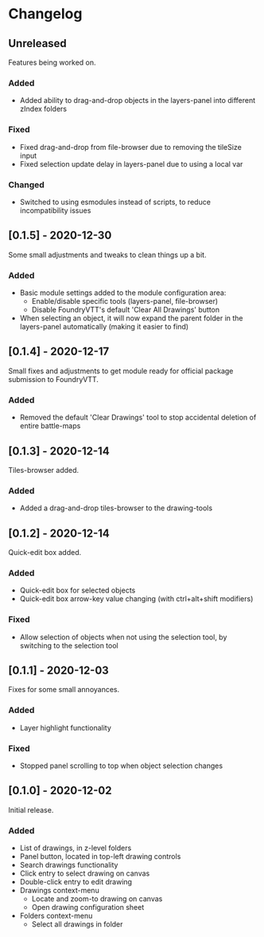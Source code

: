 # Changelog

## Unreleased
Features being worked on.

### Added
+ Added ability to drag-and-drop objects in the layers-panel into different zIndex folders

### Fixed
+ Fixed drag-and-drop from file-browser due to removing the tileSize input
+ Fixed selection update delay in layers-panel due to using a local var

### Changed
+ Switched to using esmodules instead of scripts, to reduce incompatibility issues

## [0.1.5] - 2020-12-30
Some small adjustments and tweaks to clean things up a bit.

### Added
+ Basic module settings added to the module configuration area:
  - Enable/disable specific tools (layers-panel, file-browser)
  - Disable FoundryVTT's default 'Clear All Drawings' button
+ When selecting an object, it will now expand the parent folder in the layers-panel automatically (making it easier to find)

## [0.1.4] - 2020-12-17
Small fixes and adjustments to get module ready for official package submission to FoundryVTT.

### Added
+ Removed the default 'Clear Drawings' tool to stop accidental deletion of entire battle-maps

## [0.1.3] - 2020-12-14
Tiles-browser added.

### Added
+ Added a drag-and-drop tiles-browser to the drawing-tools

## [0.1.2] - 2020-12-14
Quick-edit box added.

### Added
+ Quick-edit box for selected objects
+ Quick-edit box arrow-key value changing (with ctrl+alt+shift modifiers)

### Fixed
+ Allow selection of objects when not using the selection tool, by switching to the selection tool

## [0.1.1] - 2020-12-03
Fixes for some small annoyances.

### Added
+ Layer highlight functionality

### Fixed
+ Stopped panel scrolling to top when object selection changes

## [0.1.0] - 2020-12-02
Initial release.

### Added
+ List of drawings, in z-level folders
+ Panel button, located in top-left drawing controls
+ Search drawings functionality
+ Click entry to select drawing on canvas
+ Double-click entry to edit drawing
+ Drawings context-menu
  - Locate and zoom-to drawing on canvas
  - Open drawing configuration sheet
+ Folders context-menu
  - Select all drawings in folder
